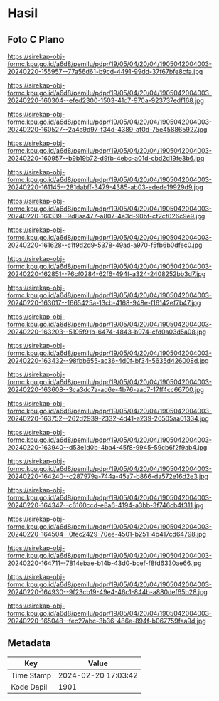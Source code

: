 # Hasil

## Foto C Plano

https://sirekap-obj-formc.kpu.go.id/a6d8/pemilu/pdpr/19/05/04/20/04/1905042004003-20240220-155957--77a56d61-b9cd-4491-99dd-37f67bfe8cfa.jpg

https://sirekap-obj-formc.kpu.go.id/a6d8/pemilu/pdpr/19/05/04/20/04/1905042004003-20240220-160304--efed2300-1503-41c7-970a-923737edf168.jpg

https://sirekap-obj-formc.kpu.go.id/a6d8/pemilu/pdpr/19/05/04/20/04/1905042004003-20240220-160527--2a4a9d97-f34d-4389-af0d-75e458865927.jpg

https://sirekap-obj-formc.kpu.go.id/a6d8/pemilu/pdpr/19/05/04/20/04/1905042004003-20240220-160957--b9b19b72-d9fb-4ebc-a01d-cbd2d19fe3b6.jpg

https://sirekap-obj-formc.kpu.go.id/a6d8/pemilu/pdpr/19/05/04/20/04/1905042004003-20240220-161145--281dabff-3479-4385-ab03-edede19929d9.jpg

https://sirekap-obj-formc.kpu.go.id/a6d8/pemilu/pdpr/19/05/04/20/04/1905042004003-20240220-161339--9d8aa477-a807-4e3d-90bf-cf2cf026c9e9.jpg

https://sirekap-obj-formc.kpu.go.id/a6d8/pemilu/pdpr/19/05/04/20/04/1905042004003-20240220-161628--c1f9d2d9-5378-49ad-a970-f5fb6b0dfec0.jpg

https://sirekap-obj-formc.kpu.go.id/a6d8/pemilu/pdpr/19/05/04/20/04/1905042004003-20240220-162851--76cf0284-62f6-494f-a324-2408252bb3d7.jpg

https://sirekap-obj-formc.kpu.go.id/a6d8/pemilu/pdpr/19/05/04/20/04/1905042004003-20240220-163017--1665425a-13cb-4168-948e-f16142ef7b47.jpg

https://sirekap-obj-formc.kpu.go.id/a6d8/pemilu/pdpr/19/05/04/20/04/1905042004003-20240220-163203--5195f91b-6474-4843-b974-cfd0a03d5a08.jpg

https://sirekap-obj-formc.kpu.go.id/a6d8/pemilu/pdpr/19/05/04/20/04/1905042004003-20240220-163432--98fbb655-ac36-4d0f-bf34-5635d426008d.jpg

https://sirekap-obj-formc.kpu.go.id/a6d8/pemilu/pdpr/19/05/04/20/04/1905042004003-20240220-163608--3ca3dc7a-ad6e-4b76-aac7-17ff4cc66700.jpg

https://sirekap-obj-formc.kpu.go.id/a6d8/pemilu/pdpr/19/05/04/20/04/1905042004003-20240220-163752--262d2939-2332-4d41-a239-26505aa01334.jpg

https://sirekap-obj-formc.kpu.go.id/a6d8/pemilu/pdpr/19/05/04/20/04/1905042004003-20240220-163940--d53e1d0b-4ba4-45f8-9945-59cb6f2f9ab4.jpg

https://sirekap-obj-formc.kpu.go.id/a6d8/pemilu/pdpr/19/05/04/20/04/1905042004003-20240220-164240--c287979a-744a-45a7-b866-da572e16d2e3.jpg

https://sirekap-obj-formc.kpu.go.id/a6d8/pemilu/pdpr/19/05/04/20/04/1905042004003-20240220-164347--c6160ccd-e8a6-4194-a3bb-3f746cb4f311.jpg

https://sirekap-obj-formc.kpu.go.id/a6d8/pemilu/pdpr/19/05/04/20/04/1905042004003-20240220-164504--0fec2429-70ee-4501-b251-4b417cd64798.jpg

https://sirekap-obj-formc.kpu.go.id/a6d8/pemilu/pdpr/19/05/04/20/04/1905042004003-20240220-164711--7814ebae-b14b-43d0-bcef-f8fd6330ae66.jpg

https://sirekap-obj-formc.kpu.go.id/a6d8/pemilu/pdpr/19/05/04/20/04/1905042004003-20240220-164930--9f23cb19-49e4-46c1-844b-a880def65b28.jpg

https://sirekap-obj-formc.kpu.go.id/a6d8/pemilu/pdpr/19/05/04/20/04/1905042004003-20240220-165048--fec27abc-3b36-486e-894f-b067759faa9d.jpg


## Metadata

| Key        | Value               |
| ---------- | ------------------- |
| Time Stamp | 2024-02-20 17:03:42 |
| Kode Dapil | 1901                |




